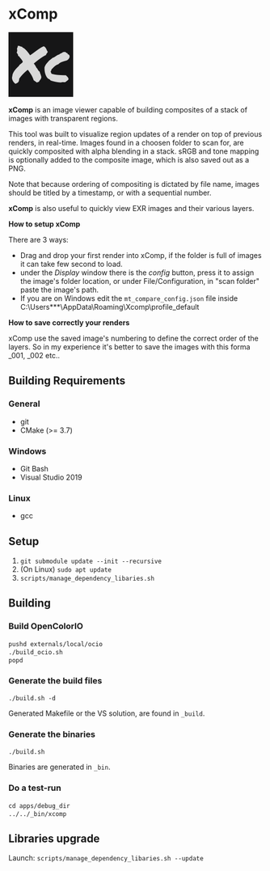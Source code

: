 # xComp

![xComp icon](https://github.com/gugenstudio/xComp/blob/master/apps/deploy_base/icons/xcomp_icon.png)

**xComp** is an image viewer capable of building composites of a stack of images with transparent regions.

This tool was built to visualize region updates of a render on top of previous renders, in real-time. Images found in a choosen folder to scan for, are quickly composited with alpha blending in a stack. sRGB and tone mapping is optionally added to the composite image, which is also saved out as a PNG.

Note that because ordering of compositing is dictated by file name, images should be titled by a timestamp, or with a sequential number.

**xComp** is also useful to quickly view EXR images and their various layers.

**How to setup xComp**

There are 3 ways:

- Drag and drop your first render into xComp, if the folder is full of images it can take few second to load.
- under the *Display* window there is the *config* button, press it to assign the image's folder location, or under File/Configuration, in "scan folder" paste the image's path.
- If you are on Windows edit the `mt_compare_config.json` file inside C:\Users\***\AppData\Roaming\Xcomp\profile_default

**How to save correctly your renders**

xComp use the saved image's numbering to define the correct order of the layers.
So in my experience it's better to save the images with this forma _001, _002 etc..


## Building Requirements
### General
- git
- CMake (>= 3.7)

### Windows
- Git Bash
- Visual Studio 2019

### Linux
- gcc

## Setup

1. `git submodule update --init --recursive`
1. (On Linux) `sudo apt update`
1. `scripts/manage_dependency_libaries.sh`

## Building

### Build OpenColorIO
```
pushd externals/local/ocio
./build_ocio.sh
popd
```

### Generate the build files
```
./build.sh -d
```
Generated Makefile or the VS solution, are found in `_build`.

### Generate the binaries
```
./build.sh
```
Binaries are generated in `_bin`.

### Do a test-run
```
cd apps/debug_dir
../../_bin/xcomp
```

## Libraries upgrade

Launch: `scripts/manage_dependency_libaries.sh --update`

